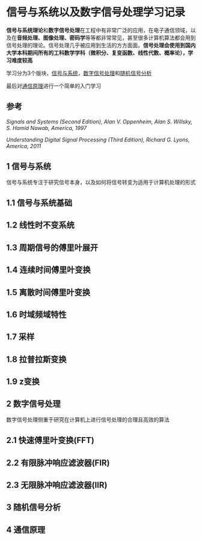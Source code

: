 # 信号与系统以及数字信号处理学习记录

**信号与系统理论**和**数字信号处理**在工程中有非常广泛的应用，在电子通信领域，以及在**音频处理、图像处理、密码学**等等都非常常见，甚至很多计算机算法都会用到信号处理的理论。信号处理几乎被应用到生活的方方面面。**信号处理会使用到国内大学本科期间所有的工科数学学科（微积分、复变函数、线性代数、概率论），学习难度较高**

学习分为3个版块，[信号与系统](#1-信号与系统)，[数字信号处理](#2-数字信号处理)和[随机信号分析](#3-随机信号分析)

最后对[通信原理](#4-通信原理)进行一个简单的入门学习

## 参考 

*Signals and Systems (Second Edition), Alan V. Oppenheim, Alan S. Willsky, S. Hamid Nawab, America, 1997*

*Understanding Digital Signal Processing (Third Edition), Richard G. Lyons, America, 2011*


## 1 信号与系统

信号与系统专注于研究信号本身，以及如何将信号转变为适用于计算机处理的形式

## 1.1 信号与系统基础



## 1.2 线性时不变系统



## 1.3 周期信号的傅里叶展开



## 1.4 连续时间傅里叶变换



## 1.5 离散时间傅里叶变换



## 1.6 时域频域特性



## 1.7 采样



## 1.8 拉普拉斯变换



## 1.9 z变换


## 2 数字信号处理

数字信号处理侧重于研究在计算机上进行信号处理的合理且高效的算法

## 2.1 快速傅里叶变换(FFT)



## 2.2 有限脉冲响应滤波器(FIR)



## 2.3 无限脉冲响应滤波器(IIR)



## 3 随机信号分析

## 4 通信原理